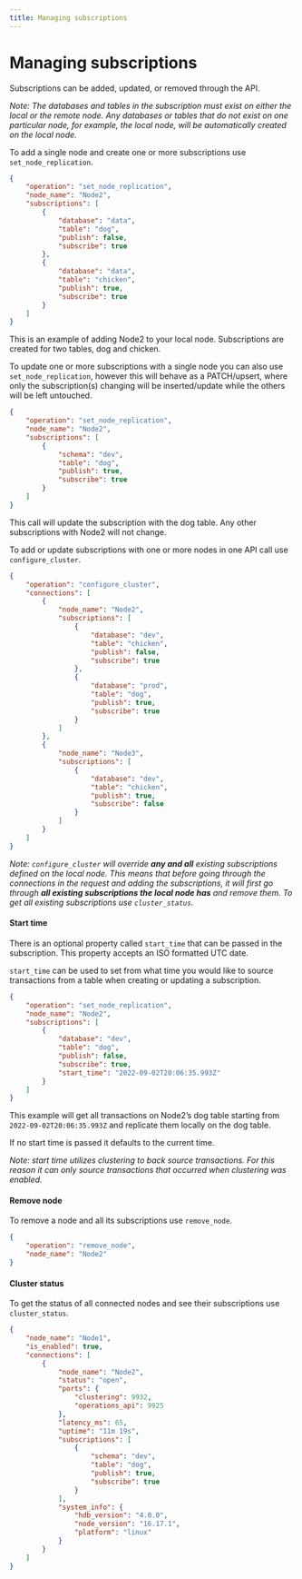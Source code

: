 ```yaml
---
title: Managing subscriptions
---
```


# Managing subscriptions

Subscriptions can be added, updated, or removed through the API.

_Note: The databases and tables in the subscription must exist on either the local or the remote node. Any databases or tables that do not exist on one particular node, for example, the local node, will be automatically created on the local node._

To add a single node and create one or more subscriptions use `set_node_replication`.

```json
{
	"operation": "set_node_replication",
	"node_name": "Node2",
	"subscriptions": [
		{
			"database": "data",
			"table": "dog",
			"publish": false,
			"subscribe": true
		},
		{
			"database": "data",
			"table": "chicken",
			"publish": true,
			"subscribe": true
		}
	]
}
```

This is an example of adding Node2 to your local node. Subscriptions are created for two tables, dog and chicken.

To update one or more subscriptions with a single node you can also use `set_node_replication`, however this will behave as a PATCH/upsert, where only the subscription(s) changing will be inserted/update while the others will be left untouched.

```json
{
	"operation": "set_node_replication",
	"node_name": "Node2",
	"subscriptions": [
		{
			"schema": "dev",
			"table": "dog",
			"publish": true,
			"subscribe": true
		}
	]
}
```

This call will update the subscription with the dog table. Any other subscriptions with Node2 will not change.

To add or update subscriptions with one or more nodes in one API call use `configure_cluster`.

```json
{
	"operation": "configure_cluster",
	"connections": [
		{
			"node_name": "Node2",
			"subscriptions": [
				{
					"database": "dev",
					"table": "chicken",
					"publish": false,
					"subscribe": true
				},
				{
					"database": "prod",
					"table": "dog",
					"publish": true,
					"subscribe": true
				}
			]
		},
		{
			"node_name": "Node3",
			"subscriptions": [
				{
					"database": "dev",
					"table": "chicken",
					"publish": true,
					"subscribe": false
				}
			]
		}
	]
}
```

_Note: `configure_cluster` will override **any and all** existing subscriptions defined on the local node. This means that before going through the connections in the request and adding the subscriptions, it will first go through **all existing subscriptions the local node has** and remove them. To get all existing subscriptions use `cluster_status`._

#### Start time

There is an optional property called `start_time` that can be passed in the subscription. This property accepts an ISO formatted UTC date.

`start_time` can be used to set from what time you would like to source transactions from a table when creating or updating a subscription.

```json
{
	"operation": "set_node_replication",
	"node_name": "Node2",
	"subscriptions": [
		{
			"database": "dev",
			"table": "dog",
			"publish": false,
			"subscribe": true,
			"start_time": "2022-09-02T20:06:35.993Z"
		}
	]
}
```

This example will get all transactions on Node2’s dog table starting from `2022-09-02T20:06:35.993Z` and replicate them locally on the dog table.

If no start time is passed it defaults to the current time.

_Note: start time utilizes clustering to back source transactions. For this reason it can only source transactions that occurred when clustering was enabled._

#### Remove node

To remove a node and all its subscriptions use `remove_node`.

```json
{
	"operation": "remove_node",
	"node_name": "Node2"
}
```

#### Cluster status

To get the status of all connected nodes and see their subscriptions use `cluster_status`.

```json
{
	"node_name": "Node1",
	"is_enabled": true,
	"connections": [
		{
			"node_name": "Node2",
			"status": "open",
			"ports": {
				"clustering": 9932,
				"operations_api": 9925
			},
			"latency_ms": 65,
			"uptime": "11m 19s",
			"subscriptions": [
				{
					"schema": "dev",
					"table": "dog",
					"publish": true,
					"subscribe": true
				}
			],
			"system_info": {
				"hdb_version": "4.0.0",
				"node_version": "16.17.1",
				"platform": "linux"
			}
		}
	]
}
```
